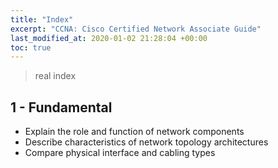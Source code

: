 ```yaml
---
title: "Index"
excerpt: "CCNA: Cisco Certified Network Associate Guide"
last_modified_at: 2020-01-02 21:28:04 +00:00
toc: true
---
```


> real index

## 1 - Fundamental

* Explain the role and function of network components
* Describe characteristics of network topology architectures
* Compare physical interface and cabling types 
